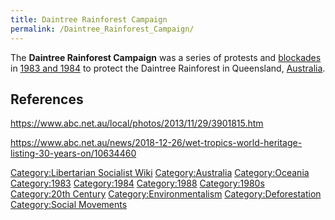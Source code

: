 ```yaml
---
title: Daintree Rainforest Campaign
permalink: /Daintree_Rainforest_Campaign/
---
```


The **Daintree Rainforest Campaign** was a series of protests and
[blockades](Blockade.md "wikilink") in [1983 and
1984](Timeline_of_Libertarian_Socialism_in_Oceania.md "wikilink") to
protect the Daintree Rainforest in Queensland,
[Australia](Australia.md "wikilink").

## References

<https://www.abc.net.au/local/photos/2013/11/29/3901815.htm>

<https://www.abc.net.au/news/2018-12-26/wet-tropics-world-heritage-listing-30-years-on/10634460>

[Category:Libertarian Socialist
Wiki](Category:Libertarian_Socialist_Wiki.md "wikilink")
[Category:Australia](Category:Australia.md "wikilink")
[Category:Oceania](Category:Oceania.md "wikilink")
[Category:1983](Category:1983.md "wikilink")
[Category:1984](Category:1984.md "wikilink")
[Category:1988](Category:1988.md "wikilink")
[Category:1980s](Category:1980s.md "wikilink") [Category:20th
Century](Category:20th_Century.md "wikilink")
[Category:Environmentalism](Category:Environmentalism.md "wikilink")
[Category:Deforestation](Category:Deforestation.md "wikilink")
[Category:Social Movements](Category:Social_Movements.md "wikilink")